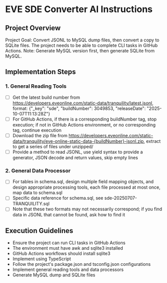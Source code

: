 # EVE SDE Converter AI Instructions

## Project Overview
Project Goal: Convert JSONL to MySQL dump files, then convert a copy to SQLite files.
The project needs to be able to complete CLI tasks in GitHub Actions.
Note: Generate MySQL version first, then generate SQLite from MySQL.

## Implementation Steps

### 1. General Reading Tools
- [ ] Get the latest build number from https://developers.eveonline.com/static-data/tranquility/latest.jsonl, format: {"_key": "sde", "buildNumber": 3049853, "releaseDate": "2025-10-07T11:13:28Z"}
- [ ] For GitHub Actions, if there is a corresponding buildNumber tag, stop execution; if not in GitHub Actions environment, or no corresponding tag, continue execution
- [ ] Download the zip file from https://developers.eveonline.com/static-data/tranquility/eve-online-static-data-{buildNumber}-jsonl.zip, extract to get a series of files under unzipped/
- [ ] Provide a method to read JSONL, use yield syntax to provide a generator, JSON decode and return values, skip empty lines

### 2. General Data Processor
- [ ] For tables in schema.sql, design multiple field mapping objects, and design appropriate processing tools, each file processed at most once, map data to schema.sql
- [ ] Specific data reference for schema.sql, see sde-20250707-TRANQUILITY.sql
- [ ] Note that these two formats may not necessarily correspond; if you find data in JSONL that cannot be found, ask how to find it

## Execution Guidelines
- Ensure the project can run CLI tasks in GitHub Actions
- The environment must have awk and sqlite3 installed
- GitHub Actions workflows should install sqlite3
- Implement using TypeScript
- Follow the project's package.json and tsconfig.json configurations
- Implement general reading tools and data processors
- Generate MySQL dump and SQLite files